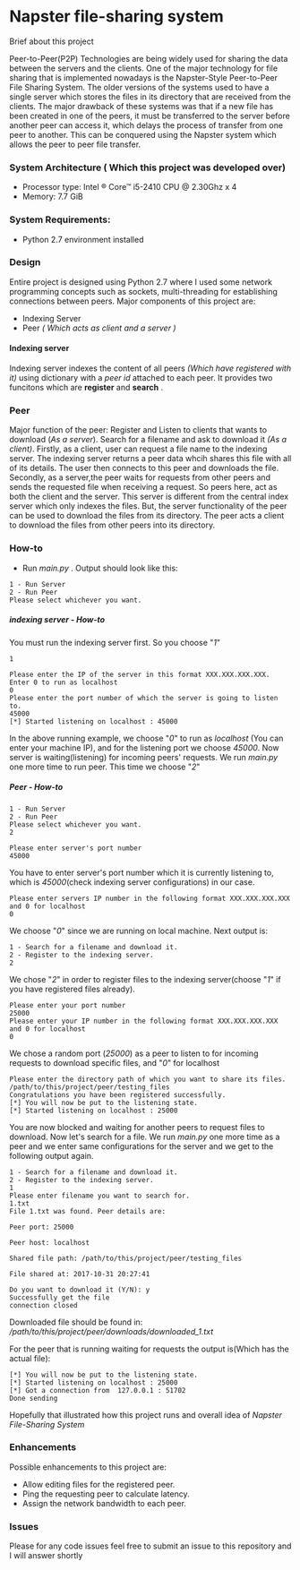 # Napster file-sharing system

Brief about this project

Peer-to-Peer(P2P) Technologies are being widely used for sharing the data between the servers and the clients. One of the major technology for file sharing that is implemented nowadays is the Napster-Style Peer-to-Peer File Sharing System. The older versions of the systems used to have a single server which stores the files in its directory that are received from the clients. The major drawback of these systems was that if a new file has been created in one of the peers, it must be transferred to the server before another peer can access it, which delays the process of transfer from one peer to another. This can be conquered using the Napster system which allows the peer to peer file transfer.


### System Architecture ( Which this project was developed over)
* Processor type: Intel &reg; Core&trade; i5-2410 CPU @ 2.30Ghz x 4
* Memory: 7.7 GiB

### System Requirements:
* Python 2.7 environment installed

### Design
Entire project is designed using Python 2.7 where I used some network programming concepts such as sockets, multi-threading for establishing connections between peers. Major components of this project are:
* Indexing Server
* Peer _( Which acts as client and a server )_

#### Indexing server
Indexing server indexes the content of all peers _(Which have registered with it)_ using dictionary with a _peer id_ attached to each peer. It provides two funcitons which are **register** and **search** .

### Peer
Major function of the peer: Register and Listen to clients that wants to download (_As a server_). Search for a filename and ask to download it _(As a client)_. Firstly, as a client, user can request a file name to the indexing server. The indexing server returns a peer data whcih shares this file with all of its details. The user then connects to this peer and downloads the file. Secondly, as a server,the peer waits for requests from other peers and sends the requested file when receiving a request. So peers here, act as both the client and the server. This server is different from the central index server which only indexes the files. But, the server functionality of the peer can be used to download the files from its directory. The peer acts a client to download the files from other peers into its directory.

### How-to
* Run _main.py_ . Output should look like this:
`````
1 - Run Server
2 - Run Peer
Please select whichever you want.
`````
##### indexing server - How-to
You must run the indexing server first. So you choose "_1_"
```
1
```
```
Please enter the IP of the server in this format XXX.XXX.XXX.XXX. Enter 0 to run as localhost
0
Please enter the port number of which the server is going to listen to.
45000
[*] Started listening on localhost : 45000
```
In the above running example, we choose "_0_" to run as _localhost_ (You can enter your machine IP), and for the listening port we choose _45000_. Now server is waiting(listening) for incoming peers' requests.
 We run _main.py_ one more time to run peer. This time we choose "_2_"
 ##### Peer - How-to
```
1 - Run Server
2 - Run Peer
Please select whichever you want.
2
```
```
Please enter server's port number
45000
```
You have to enter server's port number which it is currently listening to, which is _45000_(check indexing server configurations) in our case.
```
Please enter servers IP number in the following format XXX.XXX.XXX.XXX and 0 for localhost
0
```
We choose "_0_" since we are running on local machine. Next output is:
```
1 - Search for a filename and download it.
2 - Register to the indexing server.
2
```
We chose "_2_" in order to register files to the indexing server(choose "_1_" if you have registered files already).
```
Please enter your port number
25000
Please enter your IP number in the following format XXX.XXX.XXX.XXX and 0 for localhost
0
``` 
We chose a random port (_25000_) as a peer to listen to for incoming requests to download specific files, and "_0_" for localhost
```
Please enter the directory path of which you want to share its files.
/path/to/this/project/peer/testing_files
Congratulations you have been registered successfully.
[*] You will now be put to the listening state.
[*] Started listening on localhost : 25000
```
You are now blocked and waiting for another peers to request files to download. Now let's search for a file.
We run _main.py_ one more time as a peer and we enter same configurations for the server and we get to the following output again.
```
1 - Search for a filename and download it.
2 - Register to the indexing server.
1
Please enter filename you want to search for.
1.txt
File 1.txt was found. Peer details are:

Peer port: 25000 

Peer host: localhost 

Shared file path: /path/to/this/project/peer/testing_files 

File shared at: 2017-10-31 20:27:41 

Do you want to download it (Y/N): y
Successfully get the file
connection closed
```
Downloaded file should be found in: _/path/to/this/project/peer/downloads/downloaded_1.txt_

For the peer that is running waiting for requests the output is(Which has the actual file):
```
[*] You will now be put to the listening state.
[*] Started listening on localhost : 25000
[*] Got a connection from  127.0.0.1 : 51702
Done sending
```
Hopefully that illustrated how this project runs and overall idea of _Napster File-Sharing System_

### Enhancements
Possible enhancements to this project are:
* Allow editing files for the registered peer.
* Ping the requesting peer to calculate latency.
* Assign the network bandwidth to each peer.
### Issues
Please for any code issues feel free to submit an issue to this repository and I will answer shortly

